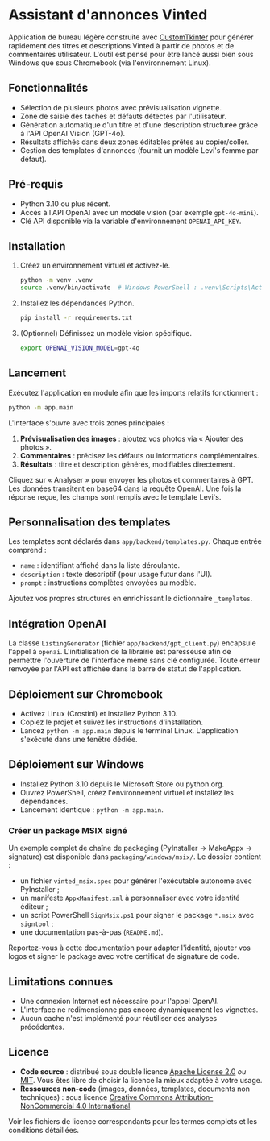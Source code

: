 # Assistant d'annonces Vinted

Application de bureau légère construite avec [CustomTkinter](https://github.com/TomSchimansky/CustomTkinter)
pour générer rapidement des titres et descriptions Vinted à partir de photos
et de commentaires utilisateur. L'outil est pensé pour être lancé aussi bien
sous Windows que sous Chromebook (via l'environnement Linux).

## Fonctionnalités

- Sélection de plusieurs photos avec prévisualisation vignette.
- Zone de saisie des tâches et défauts détectés par l'utilisateur.
- Génération automatique d'un titre et d'une description structurée grâce à
  l'API OpenAI Vision (GPT-4o).
- Résultats affichés dans deux zones éditables prêtes au copier/coller.
- Gestion des templates d'annonces (fournit un modèle Levi's femme par défaut).

## Pré-requis

- Python 3.10 ou plus récent.
- Accès à l'API OpenAI avec un modèle vision (par exemple `gpt-4o-mini`).
- Clé API disponible via la variable d'environnement `OPENAI_API_KEY`.

## Installation

1. Créez un environnement virtuel et activez-le.
   ```bash
   python -m venv .venv
   source .venv/bin/activate  # Windows PowerShell : .venv\Scripts\Activate.ps1
   ```
2. Installez les dépendances Python.
   ```bash
   pip install -r requirements.txt
   ```
3. (Optionnel) Définissez un modèle vision spécifique.
   ```bash
   export OPENAI_VISION_MODEL=gpt-4o
   ```

## Lancement

Exécutez l'application en module afin que les imports relatifs fonctionnent :
```bash
python -m app.main
```

L'interface s'ouvre avec trois zones principales :

1. **Prévisualisation des images** : ajoutez vos photos via « Ajouter des photos ».
2. **Commentaires** : précisez les défauts ou informations complémentaires.
3. **Résultats** : titre et description générés, modifiables directement.

Cliquez sur « Analyser » pour envoyer les photos et commentaires à GPT. Les
données transitent en base64 dans la requête OpenAI. Une fois la réponse
reçue, les champs sont remplis avec le template Levi's.

## Personnalisation des templates

Les templates sont déclarés dans `app/backend/templates.py`. Chaque entrée
comprend :

- `name` : identifiant affiché dans la liste déroulante.
- `description` : texte descriptif (pour usage futur dans l'UI).
- `prompt` : instructions complètes envoyées au modèle.

Ajoutez vos propres structures en enrichissant le dictionnaire `_templates`.

## Intégration OpenAI

La classe `ListingGenerator` (fichier `app/backend/gpt_client.py`) encapsule
l'appel à `openai`. L'initialisation de la librairie est paresseuse afin de
permettre l'ouverture de l'interface même sans clé configurée. Toute erreur
renvoyée par l'API est affichée dans la barre de statut de l'application.

## Déploiement sur Chromebook

- Activez Linux (Crostini) et installez Python 3.10.
- Copiez le projet et suivez les instructions d'installation.
- Lancez `python -m app.main` depuis le terminal Linux. L'application s'exécute
  dans une fenêtre dédiée.

## Déploiement sur Windows

- Installez Python 3.10 depuis le Microsoft Store ou python.org.
- Ouvrez PowerShell, créez l'environnement virtuel et installez les dépendances.
- Lancement identique : `python -m app.main`.

### Créer un package MSIX signé

Un exemple complet de chaîne de packaging (PyInstaller → MakeAppx → signature)
est disponible dans `packaging/windows/msix/`. Le dossier contient :

- un fichier `vinted_msix.spec` pour générer l'exécutable autonome avec PyInstaller ;
- un manifeste `AppxManifest.xml` à personnaliser avec votre identité éditeur ;
- un script PowerShell `SignMsix.ps1` pour signer le package `*.msix` avec `signtool` ;
- une documentation pas-à-pas (`README.md`).

Reportez-vous à cette documentation pour adapter l'identité, ajouter vos logos
et signer le package avec votre certificat de signature de code.

## Limitations connues

- Une connexion Internet est nécessaire pour l'appel OpenAI.
- L'interface ne redimensionne pas encore dynamiquement les vignettes.
- Aucun cache n'est implémenté pour réutiliser des analyses précédentes.

## Licence

- **Code source** : distribué sous double licence [Apache License 2.0](LICENSE)
  *ou* [MIT](LICENSE-MIT). Vous êtes libre de choisir la licence la mieux
  adaptée à votre usage.
- **Ressources non-code** (images, données, templates, documents non techniques) :
  sous licence [Creative Commons Attribution-NonCommercial 4.0 International](LICENSE-RESOURCES).

Voir les fichiers de licence correspondants pour les termes complets et les
conditions détaillées.
